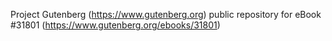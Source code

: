 Project Gutenberg (https://www.gutenberg.org) public repository for eBook #31801 (https://www.gutenberg.org/ebooks/31801)
